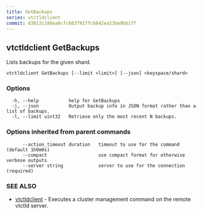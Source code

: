 ```yaml
---
title: GetBackups
series: vtctldclient
commit: d3012c188ea0cfc6837917fc6642ea23be9bb1ff
---
```

## vtctldclient GetBackups

Lists backups for the given shard.

```
vtctldclient GetBackups [--limit <limit>] [--json] <keyspace/shard>
```

### Options

```
  -h, --help           help for GetBackups
  -j, --json           Output backup info in JSON format rather than a list of backups.
  -l, --limit uint32   Retrieve only the most recent N backups.
```

### Options inherited from parent commands

```
      --action_timeout duration   timeout to use for the command (default 1h0m0s)
      --compact                   use compact format for otherwise verbose outputs
      --server string             server to use for the connection (required)
```

### SEE ALSO

* [vtctldclient](../)	 - Executes a cluster management command on the remote vtctld server.

